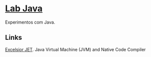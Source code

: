 # [Lab Java](https://github.com/walisonmoreira/lab-java)

Experimentos com Java.

## Links

[Excelsior JET](https://www.excelsiorjet.com). Java Virtual Machine (JVM) and Native Code Compiler
